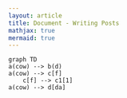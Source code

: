 ```yaml
---
layout: article
title: Document - Writing Posts
mathjax: true
mermaid: true
---
```



```mermaid
graph TD
a(cow) --> b(d)
a(cow) --> c[f]
	c[f] --> c1[1]
a(cow) --> d[da]
```



